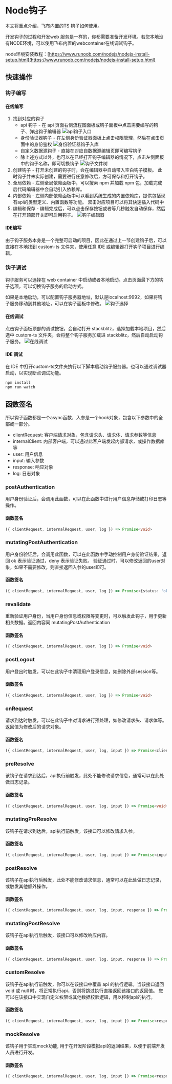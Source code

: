 # Node钩子

本文将重点介绍，飞布内置的TS 钩子如何使用。

开发钩子的过程和开发web 服务是一样的，你都需要准备开发环境。若您本地没有NODE环境，可以使用飞布内置的webcontainer在线调试钩子。

node环境安装教程：[https://www.runoob.com/nodejs/nodejs-install-setup.html](https://www.runoob.com/nodejs/nodejs-install-setup.html)

## 快速操作

### 钩子编写

#### 在线编写
1. 找到对应的钩子
    - api 钩子 - 在 api 页面右侧流程图面板或钩子面板中点击需要编写的钩子、弹出钩子编辑器
   ![api钩子入口](../../assets/node-gou-zi/entry-api.png)
    - 身份验证器钩子 - 在左侧身份验证器面板上点击权限管理，然后在点击页面中的身份鉴权
   ![身份验证器钩子入库](../../assets/node-gou-zi/entry-auth.png)
    - 自定义数据源钩子 - 直接在对应自数据源编辑页即可编写钩子
    - 除上述方式以外，也可以在已经打开钩子编辑器的情况下，点击左侧面板中的钩子名称，即可切换钩子
   ![钩子文件树](../../assets/node-gou-zi/entry-tree.png)
2. 创建钩子 - 打开未创建的钩子时，会在编辑器中自动带入空白钩子模板。
  此时钩子并未实际创建，需要进行任意修改后，方可保存和打开钩子。
3. 全局依赖 - 左侧全局依赖面板中，可以搜索 npm 并加载 npm 包，加载完成后代码编辑器中会自动引入依赖库。
4. 内部依赖 - 左侧内部依赖面板中可以看到系统生成的内置依赖库，提供包括现有api的类型定义、内置函数等功能。
   双击对应项目可以将其快速插入代码中
5. 编辑和保存 - 编辑完成后，可以点击保存按钮或者等几秒触发自动保存，然后在打开顶部开关即可启用钩子。
![钩子编辑器](../../assets/node-gou-zi/editor.png)
#### IDE编写
由于钩子服务本身是一个完整可启动的项目，因此在通过上一节创建钩子后，可以直接在本地找到 custom-ts 文件夹，使用任意 IDE 或编辑器打开钩子项目进行编辑。


### 钩子调试
钩子服务可以选择在 web container 中启动或者本地启动。点击页面最下方的钩子选项，可以切换钩子服务的启动方式。

如果是本地启动，可以配置钩子服务器地址，默认是localhost:9992，如果将钩子服务移动到其他地址，可以在钩子面板中修改。
![钩子选择](../../assets/node-gou-zi/switch.png)
#### 在线调试
点击钩子面板顶部的调试按钮，会自动打开 stackblitz，选择加载本地项目，然后选中 custom-ts 文件夹，会将整个钩子服务加载进 stackblitz，然后自动启动钩子服务。
![在线调试](../../assets/node-gou-zi/stackblitz-local-debug.gif)
#### IDE 调试
在 IDE 中打开custom-ts文件夹执行以下脚本启动钩子服务器。也可以通过调试器启动，以实现断点调试功能。
```shell
npm install
npm run watch
```

## 函数签名
所以钩子函数都是一个async函数，入参是一个hook对象，包含以下参数中的全部或一部分。
- clientRequest: 客户端请求对象，包含请求头、请求体、请求参数等信息
- internalClient: 内部客户端，可以通过此客户端发起内部请求，或操作数据库等
- user: 用户信息
- input: 输入参数
- response: 响应对象
- log: 日志对象

### postAuthentication
用户身份验证后，会调用此函数，可以在此函数中进行用户信息存储或打印日志等操作。
#### 函数签名
```ts
({ clientRequest, internalRequest, user, log }) => Promise<void>
```

### mutatingPostAuthentication
用户身份验证后，会调用此函数，可以在此函数中手动控制用户身份验证结果，返回 ok 表示验证通过，deny 表示验证失败。
验证通过时，可以修改返回的user对象，如果不需要修改，则直接返回入参的user即可。
#### 函数签名
```ts
({ clientRequest, internalRequest, user, log }) => Promise<{status: 'ok', user} | {status: 'deny', message}>
```

### revalidate
重新验证用户身份，当用户身份信息或权限等变更时，可以触发此钩子，用于更新相关数据。返回内容同 mutatingPostAuthentication
#### 函数签名
```ts
({ clientRequest, internalRequest, user, log }) => Promise<void>
```
### postLogout
用户登出时触发，可以在此钩子中清理用户登录信息，如删除外部session等。
#### 函数签名
```ts
({ clientRequest, internalRequest, user, log }) => Promise<void>
```


### onRequest
请求到达时触发，可以在此钩子中对请求进行预处理，如修改请求头、请求体等。返回值为修改后的请求对象。
#### 函数签名
```ts
({ clientRequest, internalRequest, user, log, input }) => Promise<clientRequest>
```
### preResolve
该钩子在请求到达后，api执行前触发，此处不能修改请求信息，通常可以在此处做日志记录。
#### 函数签名
```ts
({ clientRequest, internalRequest, user, log, input }) => Promise<void>
```
### mutatingPreResolve
该钩子在请求到达后，api执行前触发，该接口可以修改请求入参。
#### 函数签名
```ts
({ clientRequest, internalRequest, user, log, input }) => Promise<input>
```
### postResolve
该钩子在api执行后触发，此处不能修改请求信息，通常可以在此处做日志记录，或触发其他额外操作。
#### 函数签名
```ts
({ clientRequest, internalRequest, user, log, input, response }) => Promise<void>
```
### mutatingPostResolve
该钩子在api执行后触发，该接口可以修改响应内容。
#### 函数签名
```ts
({ clientRequest, internalRequest, user, log, input, response }) => Promise<response>
```
### customResolve
该钩子在api执行前触发，你可以在该接口中覆盖 api 的执行逻辑。当该接口返回 void 或 null 时，将正常执行api，否则将跳过执行直接返回该接口的返回值。
您可以在该接口中实现自定义权限或其他数据校验逻辑，用以控制api的执行。
#### 函数签名
```ts
({ clientRequest, internalRequest, user, log, input }) => Promise<response>
```
### mockResolve
该钩子用于实现mock功能, 用于在开发阶段模拟api的返回结果，以便于前端开发人员进行开发。
#### 函数签名
```ts
({ clientRequest, internalRequest, user, log, input }) => Promise<response>
```
